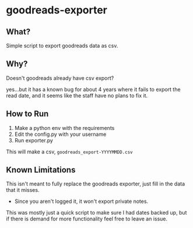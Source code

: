 # goodreads-exporter
## What?
Simple script to export goodreads data as csv.

## Why?
Doesn't goodreads already have csv export?

yes...but it has a known bug for about 4 years where it fails to export the read date, and it seems like the staff have no plans to fix it.

## How to Run
1. Make a python env with the requirements
2. Edit the config.py with your username
3. Run exporter.py

This will make a csv, `goodreads_export-YYYYMMDD.csv`

## Known Limitations
This isn't meant to fully replace the goodreads exporter, just fill in the data that it misses.
- Since you aren't logged it, it won't export private notes.

This was mostly just a quick script to make sure I had dates backed up, but if there is demand for more functionality feel free to leave an issue.

